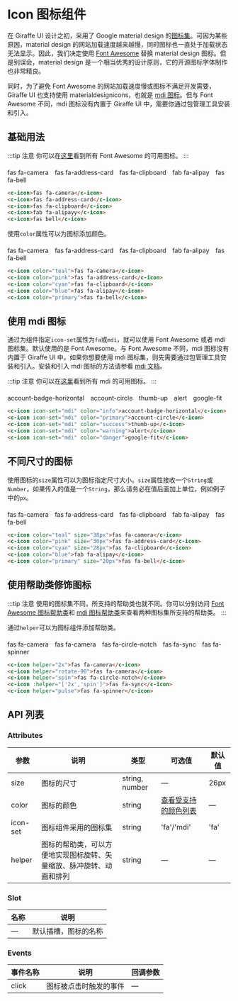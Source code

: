 # Icon 图标组件

在 Giraffe UI 设计之初，采用了 Google material design 的[图标集](https://material.io/resources/icons/?style=baseline)。可因为某些原因，material design 的网站加载速度越来越慢，同时图标也一直处于加载状态无法显示。因此，我们决定使用 [Font Awesome](https://fontawesome.com/start) 替换 material design 图标。但是别误会，material design 是一个相当优秀的设计原则，它的开源图标字体制作也非常精良。

同时，为了避免 Font Awesome 的网站加载速度慢或图标不满足开发需要，Giraffe UI 也支持使用 materialdesignicons，也就是 [mdi 图标](http://materialdesignicons.com/)。但与 Font Awesome 不同，mdi 图标没有内置于 Giraffe UI 中，需要你通过包管理工具安装和引入。

## 基础用法

:::tip 注意
你可以在[这里](https://fontawesome.com/icons?d=gallery&m=free)看到所有 Font Awesome 的可用图标。
:::

<div style="margin-top: 20px;">
  <c-icon style="margin-right: 10px;">fas fa-camera</c-icon>
  <c-icon style="margin-right: 10px;">fas fa-address-card</c-icon>
  <c-icon style="margin-right: 10px;">fas fa-clipboard</c-icon>
  <c-icon style="margin-right: 10px;">fab fa-alipay</c-icon>
  <c-icon>fas fa-bell</c-icon>
</div>

```html
<c-icon>fas fa-camera</c-icon>
<c-icon>fas fa-address-card</c-icon>
<c-icon>fas fa-clipboard</c-icon>
<c-icon>fab fa-alipayy</c-icon>
<c-icon>fas bell</c-icon>
```

使用`color`属性可以为图标添加颜色。

<div style="margin-top: 20px;">
  <c-icon style="margin-right: 10px;" color="teal">fas fa-camera</c-icon>
  <c-icon style="margin-right: 10px;" color="pink">fas fa-address-card</c-icon>
  <c-icon style="margin-right: 10px;" color="cyan">fas fa-clipboard</c-icon>
  <c-icon style="margin-right: 10px;" color="blue">fab fa-alipay</c-icon>
  <c-icon color="primary">fas fa-bell</c-icon>
</div>

```html
<c-icon color="teal">fas fa-camera</c-icon>
<c-icon color="pink">fas fa-address-card</c-icon>
<c-icon color="cyan">fas fa-clipboard</c-icon>
<c-icon color="blue">fas fa-alipay</c-icon>
<c-icon color="primary">fas fa-bell</c-icon>
```

## 使用 mdi 图标

通过为组件指定`icon-set`属性为`fa`或`mdi`，就可以使用 Font Awesome 或者 mdi 图标集。默认使用的是 Font Awesome。与 Font Awesome 不同，mdi 图标没有内置于 Giraffe UI 中。如果你想要使用 mdi 图标集，则先需要通过包管理工具安装和引入。安装和引入 mdi 图标的方法请参看 [mdi 文档](https://dev.materialdesignicons.com/getting-started/webfont)。

:::tip 注意
你可以在[这里](http://materialdesignicons.com/)看到所有 mdi 的可用图标。
:::

<div style="margin-top: 20px;">
  <c-icon style="margin-right: 10px;" icon-set="mdi" color="info">account-badge-horizontal</c-icon>
  <c-icon style="margin-right: 10px;" icon-set="mdi" color="primary">account-circle</c-icon>
  <c-icon style="margin-right: 10px;" icon-set="mdi" color="success">thumb-up</c-icon>
  <c-icon style="margin-right: 10px;" icon-set="mdi" color="warning">alert</c-icon>
  <c-icon icon-set="mdi" color="danger">google-fit</c-icon>
</div>

```html
<c-icon icon-set="mdi" color="info">account-badge-horizontal</c-icon>
<c-icon icon-set="mdi" color="primary">account-circle</c-icon>
<c-icon icon-set="mdi" color="success">thumb-up</c-icon>
<c-icon icon-set="mdi" color="warning">alert</c-icon>
<c-icon icon-set="mdi" color="danger">google-fit</c-icon>
```

## 不同尺寸的图标

使用图标的`size`属性可以为图标指定尺寸大小。`size`属性接收一个`String`或`Number`，如果传入的值是一个`String`，那么请务必在值后面加上单位，例如例子中的`px`。

<div style="margin-top: 20px;">
  <c-icon style="margin-right: 10px;" color="teal" size="38px">fas fa-camera</c-icon>
  <c-icon style="margin-right: 10px;" color="pink" size="30px">fas fa-address-card</c-icon>
  <c-icon style="margin-right: 10px;" color="cyan" size="28px">fas fa-clipboard</c-icon>
  <c-icon style="margin-right: 10px;" color="blue">fab fa-alipay</c-icon>
  <c-icon color="primary" size="20px">fas fa-bell</c-icon>
</div>

```html
<c-icon color="teal" size="38px">fas fa-camera</c-icon>
<c-icon color="pink" size="30px">fas fa-address-card</c-icon>
<c-icon color="cyan" size="28px">fas fa-clipboard</c-icon>
<c-icon color="blue">fab fa-alipay</c-icon>
<c-icon color="primary" size="20px">fas fa-bell</c-icon>
```

## 使用帮助类修饰图标

:::tip 注意
使用的图标集不同，所支持的帮助类也就不同。你可以分别访问 [Font Awesome 图标帮助类](https://fontawesome.com/how-to-use/on-the-web/styling/sizing-icons)和 [mdi 图标帮助类](https://dev.materialdesignicons.com/getting-started/webfont#helper-classes)来查看两种图标集所支持的帮助类。
:::

通过`helper`可以为图标组件添加帮助类。

<div style="margin-top: 20px;">
  <c-icon style="margin-right: 10px;" helper="2x">fas fa-camera</c-icon>
  <c-icon style="margin-right: 10px;" helper="rotate-90">fas fa-camera</c-icon>
  <c-icon style="margin-right: 10px;" helper="spin">fas fa-circle-notch</c-icon>
  <c-icon style="margin-right: 10px;" :helper="['2x','spin']">fas fa-sync</c-icon>
  <c-icon style="margin-right: 10px;" helper="pulse">fas fa-spinner</c-icon>
</div>

```html
<c-icon helper="2x">fas fa-camera</c-icon>
<c-icon helper="rotate-90">fas fa-camera</c-icon>
<c-icon helper="spin">fas fa-circle-notch</c-icon>
<c-icon :helper="['2x','spin']">fas fa-sync</c-icon>
<c-icon helper="pulse">fas fa-spinner</c-icon>
```


## API 列表

### Attributes
| 参数      | 说明          | 类型      | 可选值                           | 默认值  |
|---------- |-------------- |---------- |-------------------------------- |-------- |
| size | 图标的尺寸 | string, number | — | 26px |
| color | 图标的颜色 | string | [查看受支持的颜色列表](color.md) | — |
| icon-set | 图标组件采用的图标集 | string | 'fa'/'mdi' | 'fa' |
| helper | 图标的帮助类，可以方便地实现图标旋转、矢量缩放、脉冲旋转、动画和排列 | string | — | — |

### Slot

| 名称 | 说明                |
|------|--------------------|
| — | 默认插槽，图标的名称 |

### Events
| 事件名称 | 说明 | 回调参数 |
|---------- |-------- |---------- |
| click | 图标被点击时触发的事件 | — |